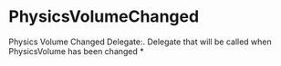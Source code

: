 # PhysicsVolumeChanged

Physics Volume Changed Delegate:. Delegate that will be called when PhysicsVolume has been changed *


